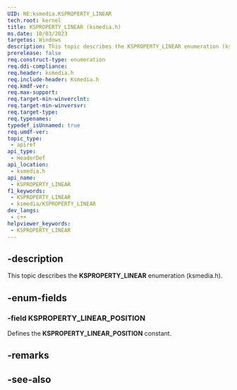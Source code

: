 ```yaml
---
UID: NE:ksmedia.KSPROPERTY_LINEAR
tech.root: kernel
title: KSPROPERTY_LINEAR (ksmedia.h)
ms.date: 10/03/2023
targetos: Windows
description: This topic describes the KSPROPERTY_LINEAR enumeration (ksmedia.h).
prerelease: false
req.construct-type: enumeration
req.ddi-compliance: 
req.header: ksmedia.h
req.include-header: Ksmedia.h
req.kmdf-ver: 
req.max-support: 
req.target-min-winverclnt: 
req.target-min-winversvr: 
req.target-type: 
req.typenames: 
typedef_isUnnamed: true
req.umdf-ver: 
topic_type:
 - apiref
api_type:
 - HeaderDef
api_location:
 - ksmedia.h
api_name:
 - KSPROPERTY_LINEAR
f1_keywords:
 - KSPROPERTY_LINEAR
 - ksmedia/KSPROPERTY_LINEAR
dev_langs:
 - c++
helpviewer_keywords:
 - KSPROPERTY_LINEAR
---
```


## -description

This topic describes the **KSPROPERTY_LINEAR** enumeration (ksmedia.h).

## -enum-fields

### -field KSPROPERTY_LINEAR_POSITION

Defines the **KSPROPERTY_LINEAR_POSITION** constant.

## -remarks

## -see-also
